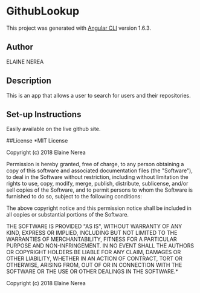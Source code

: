 # GithubLookup

This project was generated with [Angular CLI](https://github.com/angular/angular-cli) version 1.6.3.
## Author
ELAINE NEREA

## Description

This is an app that allows a user to search for users and their repositories.

## Set-up Instructions

Easily available on the live github site.

##License
*MIT License

Copyright (c) 2018 Elaine Nerea

Permission is hereby granted, free of charge, to any person obtaining a copy of this software and associated documentation files (the "Software"), to deal in the Software without restriction, including without limitation the rights to use, copy, modify, merge, publish, distribute, sublicense, and/or sell copies of the Software, and to permit persons to whom the Software is furnished to do so, subject to the following conditions:

The above copyright notice and this permission notice shall be included in all copies or substantial portions of the Software.

THE SOFTWARE IS PROVIDED "AS IS", WITHOUT WARRANTY OF ANY KIND, EXPRESS OR IMPLIED, INCLUDING BUT NOT LIMITED TO THE WARRANTIES OF MERCHANTABILITY, FITNESS FOR A PARTICULAR PURPOSE AND NON-INFRINGEMENT. IN NO EVENT SHALL THE AUTHORS OR COPYRIGHT HOLDERS BE LIABLE FOR ANY CLAIM, DAMAGES OR OTHER LIABILITY, WHETHER IN AN ACTION OF CONTRACT, TORT OR OTHERWISE, ARISING FROM, OUT OF OR IN CONNECTION WITH THE SOFTWARE OR THE USE OR OTHER DEALINGS IN THE SOFTWARE.*

Copyright (c) 2018 Elaine Nerea
